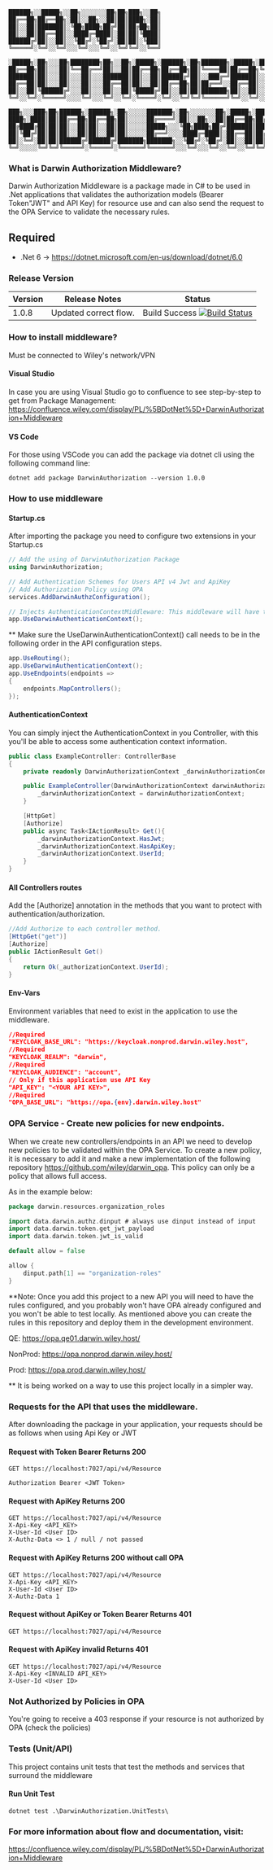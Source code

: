 ```
██████╗░░█████╗░░██╗░░░░░░░██╗██╗███╗░░██╗
██╔══██╗██╔══██╗░██║░░██╗░░██║██║████╗░██║
██║░░██║███████║░╚██╗████╗██╔╝██║██╔██╗██║
██║░░██║██╔══██║░░████╔═████║░██║██║╚████║
██████╔╝██║░░██║░░╚██╔╝░╚██╔╝░██║██║░╚███║
╚═════╝░╚═╝░░╚═╝░░░╚═╝░░░╚═╝░░╚═╝╚═╝░░╚══╝

░█████╗░██╗░░░██╗████████╗██╗░░██╗░█████╗░██████╗░██╗███████╗░█████╗░████████╗██╗░█████╗░███╗░░██╗
██╔══██╗██║░░░██║╚══██╔══╝██║░░██║██╔══██╗██╔══██╗██║╚════██║██╔══██╗╚══██╔══╝██║██╔══██╗████╗░██║
███████║██║░░░██║░░░██║░░░███████║██║░░██║██████╔╝██║░░███╔═╝███████║░░░██║░░░██║██║░░██║██╔██╗██║
██╔══██║██║░░░██║░░░██║░░░██╔══██║██║░░██║██╔══██╗██║██╔══╝░░██╔══██║░░░██║░░░██║██║░░██║██║╚████║
██║░░██║╚██████╔╝░░░██║░░░██║░░██║╚█████╔╝██║░░██║██║███████╗██║░░██║░░░██║░░░██║╚█████╔╝██║░╚███║
╚═╝░░╚═╝░╚═════╝░░░░╚═╝░░░╚═╝░░╚═╝░╚════╝░╚═╝░░╚═╝╚═╝╚══════╝╚═╝░░╚═╝░░░╚═╝░░░╚═╝░╚════╝░╚═╝░░╚══╝

███╗░░░███╗██╗██████╗░██████╗░██╗░░░░░███████╗░██╗░░░░░░░██╗░█████╗░██████╗░███████╗
████╗░████║██║██╔══██╗██╔══██╗██║░░░░░██╔════╝░██║░░██╗░░██║██╔══██╗██╔══██╗██╔════╝
██╔████╔██║██║██║░░██║██║░░██║██║░░░░░█████╗░░░╚██╗████╗██╔╝███████║██████╔╝█████╗░░
██║╚██╔╝██║██║██║░░██║██║░░██║██║░░░░░██╔══╝░░░░████╔═████║░██╔══██║██╔══██╗██╔══╝░░
██║░╚═╝░██║██║██████╔╝██████╔╝███████╗███████╗░░╚██╔╝░╚██╔╝░██║░░██║██║░░██║███████╗
╚═╝░░░░░╚═╝╚═╝╚═════╝░╚═════╝░╚══════╝╚══════╝░░░╚═╝░░░╚═╝░░╚═╝░░╚═╝╚═╝░░╚═╝╚══════╝
```

### What is Darwin Authorization Middleware?

Darwin Authorization Middleware is a package made in C# to be used in .Net applications that validates the authorization models (Bearer Token"JWT" and API Key) for resource use and can also send the request to the OPA Service to validate the necessary rules.

## Required
* .Net 6 -> https://dotnet.microsoft.com/en-us/download/dotnet/6.0

### Release Version
| Version | Release Notes | Status |
|---------|---------------|--------|
| 1.0.8   | Updated correct flow. | Build Success [![Build Status](https://jenkins.crossknowledge.com/buildStatus/icon?job=WLS%2Fk8s%2Fdarwin-authorization-middleware)](https://jenkins.crossknowledge.com/job/WLS/job/k8s/job/darwin-authorization-middleware/) |

### How to install middleware?
Must be connected to Wiley's network/VPN
#### Visual Studio
In case you are using Visual Studio go to confluence to see step-by-step to get from Package Management: https://confluence.wiley.com/display/PL/%5BDotNet%5D+DarwinAuthorization+Middleware

#### VS Code
For those using VSCode you can add the package via dotnet cli using the following command line:

```shell
dotnet add package DarwinAuthorization --version 1.0.0
```

### How to use middleware

#### Startup.cs
After importing the package you need to configure two extensions in your Startup.cs

```csharp
// Add the using of DarwinAuthorization Package
using DarwinAuthorization; 

// Add Authentication Schemes for Users API v4 Jwt and ApiKey
// Add Authorization Policy using OPA
services.AddDarwinAuthzConfiguration(); 

// Injects AuthenticationContextMiddleware: This middleware will have the information about authentication context, such as hasJwt, hasApiKey, userId
app.UseDarwinAuthenticationContext();
```
** Make sure the UseDarwinAuthenticationContext() call needs to be in the following order in the API configuration steps.
```csharp
app.UseRouting();
app.UseDarwinAuthenticationContext();
app.UseEndpoints(endpoints =>
{
    endpoints.MapControllers();
});
```
#### AuthenticationContext
You can simply inject the AuthenticationContext in you Controller, with this you'll be able to access some authentication context information.
```csharp
public class ExampleController: ControllerBase
{
    private readonly DarwinAuthorizationContext _darwinAuthorizationContext;

    public ExampleController(DarwinAuthorizationContext darwinAuthorizationContext) {
        _darwinAuthorizationContext = darwinAuthorizationContext;
    }

    [HttpGet]
    [Authorize]
    public async Task<IActionResult> Get(){
        _darwinAuthorizationContext.HasJwt;
        _darwinAuthorizationContext.HasApiKey;
        _darwinAuthorizationContext.UserId;
    }
}

```

#### All Controllers routes
Add the [Authorize] annotation in the methods that you want to protect with authentication/authorization.
```csharp
//Add Authorize to each controller method.
[HttpGet("get")]
[Authorize]
public IActionResult Get()
{
    return Ok(_authorizationContext.UserId);
}
```
#### Env-Vars
Environment variables that need to exist in the application to use the middleware.

```json
//Required
"KEYCLOAK_BASE_URL": "https://keycloak.nonprod.darwin.wiley.host", 
//Required
"KEYCLOAK_REALM": "darwin",
//Required
"KEYCLOAK_AUDIENCE": "account",
// Only if this application use API Key
"API_KEY": "<YOUR API KEY>",
//Required
"OPA_BASE_URL": "https://opa.{env}.darwin.wiley.host" 
```
### OPA Service - Create new policies for new endpoints.
When we create new controllers/endpoints in an API we need to develop new policies to be validated within the OPA Service.
To create a new policy, it is necessary to add it and make a new implementation of the following repository https://github.com/wiley/darwin_opa.
This policy can only be a policy that allows full access.

As in the example below:
```go
package darwin.resources.organization_roles

import data.darwin.authz.dinput # always use dinput instead of input
import data.darwin.token.get_jwt_payload
import data.darwin.token.jwt_is_valid

default allow = false

allow {
	dinput.path[1] == "organization-roles"
}
```
**Note: Once you add this project to a new API you will need to have the rules configured, and you probably won't have OPA already configured and you won't be able to test locally.
As mentioned above you can create the rules in this repository and deploy them in the development environment.

QE: https://opa.qe01.darwin.wiley.host/

NonProd: https://opa.nonprod.darwin.wiley.host/

Prod: https://opa.prod.darwin.wiley.host/



** It is being worked on a way to use this project locally in a simpler way.

### Requests for the API that uses the middleware.
After downloading the package in your application, your requests should be as follows when using Api Key or JWT

#### Request with Token Bearer Returns 200

```shell
GET https://localhost:7027/api/v4/Resource

Authorization Bearer <JWT Token>
```

#### Request with ApiKey Returns 200
```shell
GET https://localhost:7027/api/v4/Resource
X-Api-Key <API_KEY>
X-User-Id <User ID>
X-Authz-Data <> 1 / null / not passed
```

#### Request with ApiKey Returns 200 without call OPA
```shell
GET https://localhost:7027/api/v4/Resource
X-Api-Key <API_KEY>
X-User-Id <User ID>
X-Authz-Data 1
```

#### Request without ApiKey or Token Bearer Returns 401
```shell
GET https://localhost:7027/api/v4/Resource
```

#### Request with ApiKey invalid Returns 401
```shell
GET https://localhost:7027/api/v4/Resource
X-Api-Key <INVALID API_KEY>
X-User-Id <User ID>
```

### Not Authorized by Policies in OPA
You're going to receive a 403 response if your resource is not authorized by OPA (check the policies)

### Tests (Unit/API)
This project contains unit tests that test the methods and services that surround the middleware

#### Run Unit Test
```shell
dotnet test .\DarwinAuthorization.UnitTests\
```

### For more information about flow and documentation, visit:
https://confluence.wiley.com/display/PL/%5BDotNet%5D+DarwinAuthorization+Middleware
